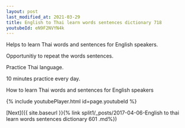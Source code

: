 ```yaml
---
layout: post
last_modified_at: 2021-03-29
title: English to Thai learn words sentences dictionary 718 
youtubeId: eN9F2NVYN4k
---
```

 
 
Helps to learn Thai words and sentences for English speakers.

Opportunitiy to repeat the words sentences. 

Practice Thai language. 
 
10 minutes practice every day. 
 
How to learn Thai words and sentences for English speakers 
 
{% include youtubePlayer.html id=page.youtubeId %}
 
 
[Next]({{ site.baseurl }}{% link  split1/_posts/2017-04-06-English to thai learn words sentences dictionary 601 .md%})
 
